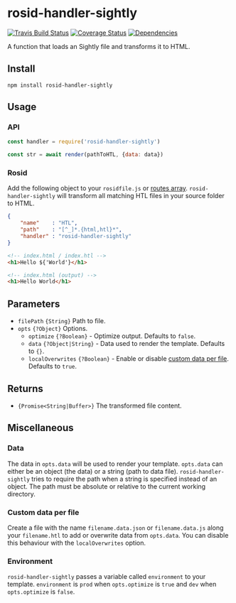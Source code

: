 # rosid-handler-sightly

[![Travis Build Status](https://travis-ci.org/lounikffm/rosid-handler-ejs.svg?branch=master)](https://travis-ci.org/lounikffm/rosid-handler-ejs) [![Coverage Status](https://coveralls.io/repos/github/lounikffm/rosid-handler-ejs/badge.svg?branch=master)](https://coveralls.io/github/lounikffm/rosid-handler-ejs?branch=master)  [![Dependencies](https://david-dm.org/lounikffm/rosid-handler-ejs.svg)](https://david-dm.org/lounikffm/rosid-handler-ejs#info=dependencies)

A function that loads an Sightly file and transforms it to HTML.

## Install

```
npm install rosid-handler-sightly
```

## Usage

### API

```js
const handler = require('rosid-handler-sightly')

const str = await render(pathToHTL, {data: data})
```

### Rosid

Add the following object to your `rosidfile.js` or [routes array](https://github.com/electerious/Rosid/blob/master/docs/Routes.md). `rosid-handler-sightly` will transform all matching HTL files in your source folder to HTML.

```json
{
	"name"    : "HTL",
	"path"    : "[^_]*.{html,htl}*",
	"handler" : "rosid-handler-sightly"
}
```

```html
<!-- index.html / index.htl -->
<h1>Hello ${'World'}</h1>
```

```html
<!-- index.html (output) -->
<h1>Hello World</h1>
```

## Parameters

- `filePath` `{String}` Path to file.
- `opts` `{?Object}` Options.
	- `optimize` `{?Boolean}` - Optimize output. Defaults to `false`.
	- `data` `{?Object|String}` - Data used to render the template. Defaults to `{}`.
	- `localOverwrites` `{?Boolean}` - Enable or disable [custom data per file](#custom-data-per-file). Defaults to `true`.

## Returns

- `{Promise<String|Buffer>}` The transformed file content.

## Miscellaneous

### Data

The data in `opts.data` will be used to render your template. `opts.data` can either be an object (the data) or a string (path to data file). `rosid-handler-sightly` tries to require the path when a string is specified instead of an object. The path must be absolute or relative to the current working directory.

### Custom data per file

Create a file with the name `filename.data.json` or `filename.data.js` along your `filename.htl` to add or overwrite data from `opts.data`. You can disable this behaviour with the `localOverwrites` option.

### Environment

`rosid-handler-sightly` passes a variable called `environment` to your template. `environment` is `prod` when `opts.optimize` is `true` and `dev` when `opts.optimize` is `false`.
